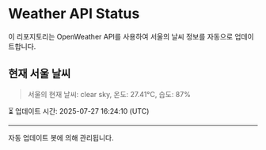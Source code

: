 
# Weather API Status

이 리포지토리는 OpenWeather API를 사용하여 서울의 날씨 정보를 자동으로 업데이트합니다.

## 현재 서울 날씨
> 서울의 현재 날씨: clear sky, 온도: 27.41°C, 습도: 87%

⏳ 업데이트 시간: 2025-07-27 16:24:10 (UTC)

---
자동 업데이트 봇에 의해 관리됩니다.
